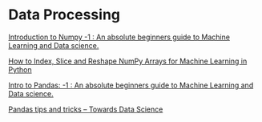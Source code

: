 # Data Processing

[Introduction to Numpy -1 : An absolute beginners guide to Machine Learning and Data science.](https://hackernoon.com/introduction-to-numpy-1-an-absolute-beginners-guide-to-machine-learning-and-data-science-5d87f13f0d51)

[How to Index, Slice and Reshape NumPy Arrays for Machine Learning in Python](https://machinelearningmastery.com/index-slice-reshape-numpy-arrays-machine-learning-python/)

[Intro to Pandas: -1 : An absolute beginners guide to Machine Learning and Data science.](https://hackernoon.com/intro-to-pandas-1-an-absolute-beginners-guide-to-machine-learning-and-data-science-a1fed3a6f0f3)

[Pandas tips and tricks – Towards Data Science](https://towardsdatascience.com/pandas-tips-and-tricks-33bcc8a40bb9)

